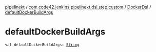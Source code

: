 [pipelinekt](../../index.md) / [com.code42.jenkins.pipelinekt.dsl.step.custom](../index.md) / [DockerDsl](index.md) / [defaultDockerBuildArgs](./default-docker-build-args.md)

# defaultDockerBuildArgs

`val defaultDockerBuildArgs: `[`String`](https://kotlinlang.org/api/latest/jvm/stdlib/kotlin/-string/index.html)